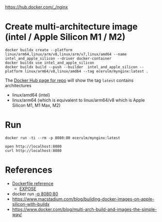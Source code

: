 https://hub.docker.com/_/nginx

# Create multi-architecture image (intel / Apple Silicon M1 / M2)

```
docker buildx create --platform linux/arm64,linux/arm/v8,linux/arm/v7,linux/amd64 --name intel_and_apple_silicon --driver docker-container
docker buildx use intel_and_apple_silicon
docker buildx build --push --builder  intel_and_apple_silicon --platform linux/arm64/v8,linux/amd64 --tag ecerulm/mynginx:latest .
```

The [Docker Hub page for repo](https://hub.docker.com/repository/docker/ecerulm/mynginx/tags?page=1&ordering=last_updated)
will show the tag `latest` contains architectures

- linux/amd64 (intel)
- linux/arm64 (which is equivalent to linux/arm64/v8 which is Apple Silicon M1, M1 Max, M2)

# Run

```
docker run -ti --rm -p 8080:80 ecerulm/mynginx:latest
```

```
open http://localhost:8080
curl http://localhost:8080
```

# References

- [Dockerfile reference](https://docs.docker.com/engine/reference/builder/)
    - [EXPOSE](https://docs.docker.com/engine/reference/builder/#expose) 
- docker run [-p 8080:80](https://docs.docker.com/engine/reference/run/#expose-incoming-ports)
- https://www.macstadium.com/blog/building-docker-images-on-apple-silicon-with-buildx
- https://www.docker.com/blog/multi-arch-build-and-images-the-simple-way/